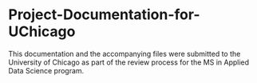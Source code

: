 # Project-Documentation-for-UChicago
This documentation and the accompanying files were submitted to the University of Chicago as part of the review process for the MS in Applied Data Science program.
